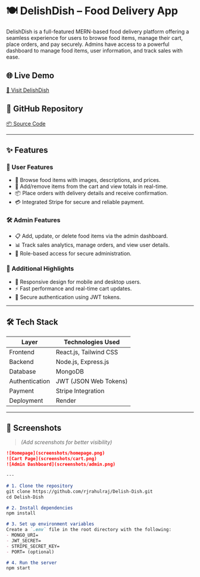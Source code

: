 # 🍽️ DelishDish – Food Delivery App

DelishDish is a full-featured MERN-based food delivery platform offering a seamless experience for users to browse food items, manage their cart, place orders, and pay securely. Admins have access to a powerful dashboard to manage food items, user information, and track sales with ease.

## 🌐 Live Demo

[🚀 Visit DelishDish](https://delish-dish.onrender.com)

## 📁 GitHub Repository

[📦 Source Code](https://github.com/rjrahulraj/Delish-Dish)

---

## ✨ Features

### 👥 User Features
- 🍔 Browse food items with images, descriptions, and prices.
- 🛒 Add/remove items from the cart and view totals in real-time.
- 📦 Place orders with delivery details and receive confirmation.
- 💳 Integrated Stripe for secure and reliable payment.

### 🛠️ Admin Features
- 📋 Add, update, or delete food items via the admin dashboard.
- 📊 Track sales analytics, manage orders, and view user details.
- 🔐 Role-based access for secure administration.

### 🧩 Additional Highlights
- 💬 Responsive design for mobile and desktop users.
- ⚡ Fast performance and real-time cart updates.
- 🔐 Secure authentication using JWT tokens.

---

## 🛠️ Tech Stack

| Layer       | Technologies Used                         |
|-------------|--------------------------------------------|
| Frontend    | React.js, Tailwind CSS                    |
| Backend     | Node.js, Express.js                       |
| Database    | MongoDB                                   |
| Authentication | JWT (JSON Web Tokens)                 |
| Payment     | Stripe Integration                        |
| Deployment  | Render                                     |

---

## 📸 Screenshots

> *(Add screenshots for better visibility)*

```markdown
![Homepage](screenshots/homepage.png)
![Cart Page](screenshots/cart.png)
![Admin Dashboard](screenshots/admin.png)

---

# 1. Clone the repository
git clone https://github.com/rjrahulraj/Delish-Dish.git
cd Delish-Dish

# 2. Install dependencies
npm install

# 3. Set up environment variables
Create a `.env` file in the root directory with the following:
- MONGO_URI=
- JWT_SECRET=
- STRIPE_SECRET_KEY=
- PORT= (optional)

# 4. Run the server
npm start
